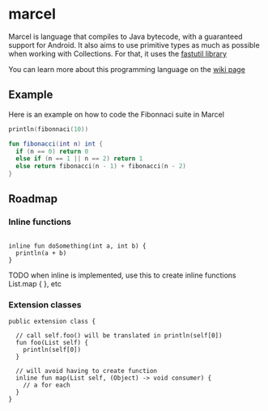 # marcel
Marcel is language that compiles to Java bytecode, with a guaranteed support for Android. It also aims to use primitive types as much as possible when
working with Collections. For that, it uses the [fastutil library](https://github.com/vigna/fastutil)

You can learn more about this programming language on the [wiki page](https://github.com/tambapps/marcel/wiki)
## Example

Here is an example on how to code the Fibonnaci suite in Marcel

```kotlin
println(fibonnaci(10))

fun fibonacci(int n) int {
  if (n == 0) return 0
  else if (n == 1 || n == 2) return 1
  else return fibonacci(n - 1) + fibonacci(n - 2)
}
```


## Roadmap

### Inline functions

```

inline fun doSomething(int a, int b) {
  println(a + b)
}
```
TODO when inline is implemented, use this to create inline functions List.map { }, etc


### Extension classes


```
public extension class {

  // call self.foo() will be translated in println(self[0])
  fun foo(List self) {
    println(self[0])
  }

  // will avoid having to create function
  inline fun map(List self, (Object) -> void consumer) {
    // a for each
  }
}
```